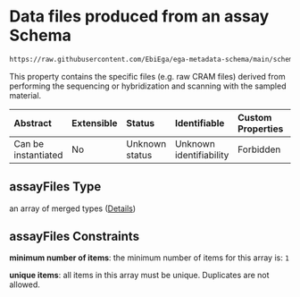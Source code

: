 # Data files produced from an assay Schema

```txt
https://raw.githubusercontent.com/EbiEga/ega-metadata-schema/main/schemas/EGA.assay.json#/properties/assayFiles
```

This property contains the specific files (e.g. raw CRAM files) derived from performing the sequencing or hybridization and scanning with the sampled material.

| Abstract            | Extensible | Status         | Identifiable            | Custom Properties | Additional Properties | Access Restrictions | Defined In                                                                 |
| :------------------ | :--------- | :------------- | :---------------------- | :---------------- | :-------------------- | :------------------ | :------------------------------------------------------------------------- |
| Can be instantiated | No         | Unknown status | Unknown identifiability | Forbidden         | Forbidden             | none                | [EGA.assay.json\*](../../../schemas/EGA.assay.json "open original schema") |

## assayFiles Type

an array of merged types ([Details](ega-11-properties-data-files-produced-from-an-assay-items.md))

## assayFiles Constraints

**minimum number of items**: the minimum number of items for this array is: `1`

**unique items**: all items in this array must be unique. Duplicates are not allowed.
